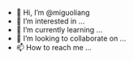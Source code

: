 - 👋 Hi, I’m @miguoliang
- 👀 I’m interested in ...
- 🌱 I’m currently learning ...
- 💞️ I’m looking to collaborate on ...
- 📫 How to reach me ...

<!---
miguoliang/miguoliang is a ✨ special ✨ repository because its `README.md` (this file) appears on your GitHub profile.
You can click the Preview link to take a look at your changes.
--->
